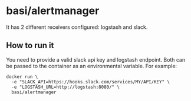 # basi/alertmanager

It has 2 different receivers configured: logstash and slack.

## How to run it

You need to provide a valid slack api key and logstash endpoint.
Both can be passed to the container as an environmental variable. For example:

    docker run \
      -e "SLACK_API=https://hooks.slack.com/services/MY/API/KEY" \
      -e "LOGSTASH_URL=http://logstash:8080/" \
      basi/alertmanager
      
      
